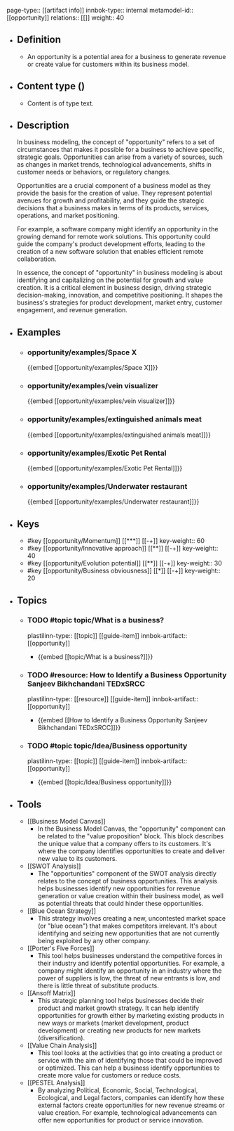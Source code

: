 page-type:: [[artifact info]]
innbok-type:: internal
metamodel-id:: [[opportunity]]
relations:: [[]]
weight:: 40

- ## Definition
  - An opportunity is a potential area for a business to generate revenue or create value for customers within its business model.
- ## Content type ()
  - Content is of type text.
  
- ## Description
  In business modeling, the concept of "opportunity" refers to a set of circumstances that makes it possible for a business to achieve specific, strategic goals. Opportunities can arise from a variety of sources, such as changes in market trends, technological advancements, shifts in customer needs or behaviors, or regulatory changes. 
  
  Opportunities are a crucial component of a business model as they provide the basis for the creation of value. They represent potential avenues for growth and profitability, and they guide the strategic decisions that a business makes in terms of its products, services, operations, and market positioning. 
  
  For example, a software company might identify an opportunity in the growing demand for remote work solutions. This opportunity could guide the company's product development efforts, leading to the creation of a new software solution that enables efficient remote collaboration. 
  
  In essence, the concept of "opportunity" in business modeling is about identifying and capitalizing on the potential for growth and value creation. It is a critical element in business design, driving strategic decision-making, innovation, and competitive positioning. It shapes the business's strategies for product development, market entry, customer engagement, and revenue generation.
- ## Examples
  - ### opportunity/examples/Space X
    {{embed [[opportunity/examples/Space X]]}}
  - ### opportunity/examples/vein visualizer
    {{embed [[opportunity/examples/vein visualizer]]}}
  - ### opportunity/examples/extinguished animals meat
    {{embed [[opportunity/examples/extinguished animals meat]]}}
  - ### opportunity/examples/Exotic Pet Rental
    {{embed [[opportunity/examples/Exotic Pet Rental]]}}
  - ### opportunity/examples/Underwater restaurant
    {{embed [[opportunity/examples/Underwater restaurant]]}}
  
- ## Keys
  - #key [[opportunity/Momentum]] [[***]] [[-+]]
    key-weight:: 60
  - #key [[opportunity/Innovative approach]] [[**]] [[-+]]
    key-weight:: 40
  - #key [[opportunity/Evolution potential]] [[**]] [[-+]]
    key-weight:: 30
  - #key [[opportunity/Business obviousness]] [[*]] [[-+]]
    key-weight:: 20
- ## Topics
    - ### TODO #topic topic/What is a business?
      plastilinn-type:: [[topic]] [[guide-item]]
      innbok-artifact:: [[opportunity]]
      - {{embed [[topic/What is a business?]]}}
  
    - ### TODO #resource: How to Identify a Business Opportunity  Sanjeev Bikhchandani  TEDxSRCC
      plastilinn-type:: [[resource]] [[guide-item]]
      innbok-artifact:: [[opportunity]]
        - {{embed [[How to Identify a Business Opportunity  Sanjeev Bikhchandani  TEDxSRCC]]}}
    
    - ### TODO #topic topic/Idea/Business opportunity
      plastilinn-type:: [[topic]] [[guide-item]]
      innbok-artifact:: [[opportunity]]
      - {{embed [[topic/Idea/Business opportunity]]}}
  
- ## Tools
  - [[Business Model Canvas]]
    - In the Business Model Canvas, the "opportunity" component can be related to the "value proposition" block. This block describes the unique value that a company offers to its customers. It's where the company identifies opportunities to create and deliver new value to its customers. 
  - [[SWOT Analysis]]
    - The "opportunities" component of the SWOT analysis directly relates to the concept of business opportunities. This analysis helps businesses identify new opportunities for revenue generation or value creation within their business model, as well as potential threats that could hinder these opportunities.
  - [[Blue Ocean Strategy]]
    - This strategy involves creating a new, uncontested market space (or "blue ocean") that makes competitors irrelevant. It's about identifying and seizing new opportunities that are not currently being exploited by any other company. 
  - [[Porter's Five Forces]]
    - This tool helps businesses understand the competitive forces in their industry and identify potential opportunities. For example, a company might identify an opportunity in an industry where the power of suppliers is low, the threat of new entrants is low, and there is little threat of substitute products.
  - [[Ansoff Matrix]]
    - This strategic planning tool helps businesses decide their product and market growth strategy. It can help identify opportunities for growth either by marketing existing products in new ways or markets (market development, product development) or creating new products for new markets (diversification).
  - [[Value Chain Analysis]]
    - This tool looks at the activities that go into creating a product or service with the aim of identifying those that could be improved or optimized. This can help a business identify opportunities to create more value for customers or reduce costs.
  - [[PESTEL Analysis]]
    - By analyzing Political, Economic, Social, Technological, Ecological, and Legal factors, companies can identify how these external factors create opportunities for new revenue streams or value creation. For example, technological advancements can offer new opportunities for product or service innovation.

